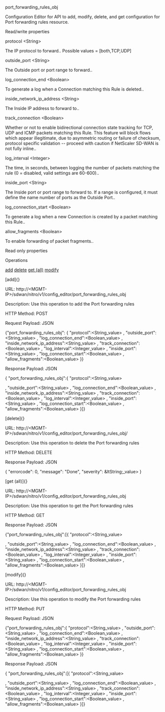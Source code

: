 port\_forwarding\_rules\_obj

Configuration Editor for API to add, modify, delete, and get configuration for Port forwarding rules resource.

Read/write properties

protocol &lt;String&gt;

The IP protocol to forward.. Possible values = \[both,TCP,UDP\]

outside\_port &lt;String&gt;

The Outside port or port range to forward..

log\_connection\_end &lt;Boolean&gt;

To generate a log when a Connection matching this Rule is deleted..

inside\_network\_ip\_address &lt;String&gt;

The Inside IP address to forward to..

track\_connection &lt;Boolean&gt;

Whether or not to enable bidirectional connection state tracking for TCP, UDP and ICMP packets matching this Rule. This feature will block flows which appear illegitimate, due to asymmetric routing or failure of checksum, protocol specific validation --  proceed with caution if NetScaler SD-WAN is not fully inline..

log\_interval &lt;Integer&gt;

The time, in seconds, between logging the number of packets matching the rule (0 = disabled, valid settings are 60-600)..

inside\_port &lt;String&gt;

The Inside port or port range to forward to. If a range is configured, it must define the name number of ports as the Outside Port..

log\_connection\_start &lt;Boolean&gt;

To generate a log when a new Connection is created by a packet matching this Rule..

allow\_fragments &lt;Boolean&gt;

To enable forwarding of packet fragments..

Read only properties

Operations

[add](#add) [delete](#delete) [get (all)](#get_all) [modify](#modify)

[add]{}

URL: http://&lt;MGMT-IP&gt;/sdwan/nitro/v1/config\_editor/port\_forwarding\_rules\_obj

Description: Use this operation to add the Port forwarding rules

HTTP Method: POST

Request Payload: JSON

{"port\_forwarding\_rules\_obj": { "protocol":&lt;String\_value&gt; , "outside\_port":&lt;String\_value&gt; , "log\_connection\_end":&lt;Boolean\_value&gt; , "inside\_network\_ip\_address":&lt;String\_value&gt; , "track\_connection":&lt;Boolean\_value&gt; , "log\_interval":&lt;Integer\_value&gt; , "inside\_port":&lt;String\_value&gt; , "log\_connection\_start":&lt;Boolean\_value&gt; , "allow\_fragments":&lt;Boolean\_value&gt; }}

Response Payload: JSON

{ "port\_forwarding\_rules\_obj":{ "protocol":&lt;String\_value&gt;

, "outside\_port":&lt;String\_value&gt; , "log\_connection\_end":&lt;Boolean\_value&gt; , "inside\_network\_ip\_address":&lt;String\_value&gt; , "track\_connection":&lt;Boolean\_value&gt; , "log\_interval":&lt;Integer\_value&gt; , "inside\_port":&lt;String\_value&gt; , "log\_connection\_start":&lt;Boolean\_value&gt; , "allow\_fragments":&lt;Boolean\_value&gt; }\]}

[delete]{}

URL: http://&lt;MGMT-IP&gt;/sdwan/nitro/v1/config\_editor/port\_forwarding\_rules\_obj/

Description: Use this operation to delete the Port forwarding rules

HTTP Method: DELETE

Response Payload: JSON

{ "errorcode": 0, "message": "Done", "severity": &ltString;\_value&gt; }

[get (all)]{}

URL: http://&lt;MGMT-IP&gt;/sdwan/nitro/v1/config\_editor/port\_forwarding\_rules\_obj

Description: Use this operation to get the Port forwarding rules

HTTP Method: GET

Response Payload: JSON

{"port\_forwarding\_rules\_obj":\[{ "protocol":&lt;String\_value&gt;

, "outside\_port":&lt;String\_value&gt; , "log\_connection\_end":&lt;Boolean\_value&gt; , "inside\_network\_ip\_address":&lt;String\_value&gt; , "track\_connection":&lt;Boolean\_value&gt; , "log\_interval":&lt;Integer\_value&gt; , "inside\_port":&lt;String\_value&gt; , "log\_connection\_start":&lt;Boolean\_value&gt; , "allow\_fragments":&lt;Boolean\_value&gt; }\]}

[modify]{}

URL: http://&lt;MGMT-IP&gt;/sdwan/nitro/v1/config\_editor/port\_forwarding\_rules\_obj

Description: Use this operation to modify the Port forwarding rules

HTTP Method: PUT

Request Payload: JSON

{"port\_forwarding\_rules\_obj":{ "protocol":&lt;String\_value&gt; , "outside\_port":&lt;String\_value&gt; , "log\_connection\_end":&lt;Boolean\_value&gt; , "inside\_network\_ip\_address":&lt;String\_value&gt; , "track\_connection":&lt;Boolean\_value&gt; , "log\_interval":&lt;Integer\_value&gt; , "inside\_port":&lt;String\_value&gt; , "log\_connection\_start":&lt;Boolean\_value&gt; , "allow\_fragments":&lt;Boolean\_value&gt; }}

Response Payload: JSON

{ "port\_forwarding\_rules\_obj":\[{ "protocol":&lt;String\_value&gt;

, "outside\_port":&lt;String\_value&gt; , "log\_connection\_end":&lt;Boolean\_value&gt; , "inside\_network\_ip\_address":&lt;String\_value&gt; , "track\_connection":&lt;Boolean\_value&gt; , "log\_interval":&lt;Integer\_value&gt; , "inside\_port":&lt;String\_value&gt; , "log\_connection\_start":&lt;Boolean\_value&gt; , "allow\_fragments":&lt;Boolean\_value&gt; }\]}
